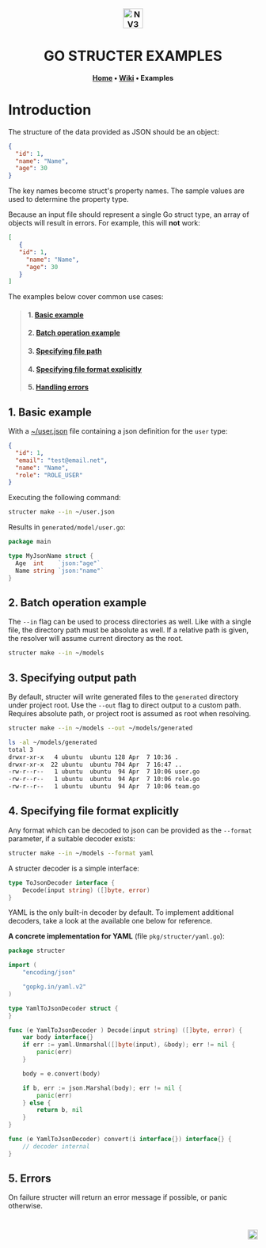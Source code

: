 <h3 align="center">
	<img
		width="40"
		alt="NV3"
		src="https://s3.eu-central-1.amazonaws.com/clogger/media/nv3-bw.png">
</h3>

<h1 align="center">
	GO STRUCTER EXAMPLES
</h1>

<p align="center">
	<strong>
		<a href="https://github.com/strackovski/structer">Home</a>
		•
		<a href="https://github.com/strackovski/structer/wiki">Wiki</a>
		•
		Examples
	</strong>
</p>

# Introduction
The structure of the data provided as JSON should be an object:

```json
{
  "id": 1,
  "name": "Name",
  "age": 30
}
```

The key names become struct's property names. The sample values are used to determine the property type.

Because an input file should represent a single Go struct type, an array of objects will result in errors. For example, this will **not** work:

```json
[
   {
   "id": 1,
     "name": "Name",
     "age": 30
   }
]
```

The examples below cover common use cases:


> #### 1. [Basic example](#1-basic-example)
> #### 2. [Batch operation example](#2-batch-operation-example)
> #### 3. [Specifying file path](#3-specifying-file-path)
> #### 4. [Specifying file format explicitly](#4-specifying-file-format-explicitly)
> #### 5. [Handling errors](#5-handling-errors)

## 1. Basic example

With a [~/user.json](input/user.json) file containing a json definition for the `user` type:

```json
{
  "id": 1,
  "email": "test@email.net",
  "name": "Name",
  "role": "ROLE_USER"
}
```

Executing the following command:

```bash
structer make --in ~/user.json
```

Results in `generated/model/user.go`:

```go
package main

type MyJsonName struct {
  Age  int    `json:"age"`
  Name string `json:"name"`
}
```

## 2. Batch operation example

The `--in` flag can be used to process directories as well. Like with a single file, the directory path must be absolute as well. If a relative path is given, the resolver will assume current directory as the root.

```bash
structer make --in ~/models
```

## 3. Specifying output path

By default, structer will write generated files to the `generated` directory under project root. Use the `--out` flag to direct output to a custom path. Requires absolute path, or project root is assumed as root when resolving.

```bash
structer make --in ~/models --out ~/models/generated

ls -al ~/models/generated
total 3
drwxr-xr-x   4 ubuntu  ubuntu 128 Apr  7 10:36 .
drwxr-xr-x  22 ubuntu  ubuntu 704 Apr  7 16:47 ..
-rw-r--r--   1 ubuntu  ubuntu  94 Apr  7 10:06 user.go
-rw-r--r--   1 ubuntu  ubuntu  94 Apr  7 10:06 role.go
-rw-r--r--   1 ubuntu  ubuntu  94 Apr  7 10:06 team.go
```


## 4. Specifying file format explicitly

Any format which can be decoded to json can be provided as the `--format` parameter, if a suitable decoder exists:

```bash
structer make --in ~/models --format yaml
```

A structer decoder is a simple interface:

```go
type ToJsonDecoder interface {
    Decode(input string) ([]byte, error)
}
```

YAML is the only built-in decoder by default. To implement additional decoders, take a look at the available one 
below for reference.

**A concrete implementation for YAML** (file `pkg/structer/yaml.go`):

```go
package structer

import (
    "encoding/json"

    "gopkg.in/yaml.v2"
)

type YamlToJsonDecoder struct {
}

func (e YamlToJsonDecoder ) Decode(input string) ([]byte, error) {
    var body interface{}
    if err := yaml.Unmarshal([]byte(input), &body); err != nil {
        panic(err)
    }

    body = e.convert(body)

    if b, err := json.Marshal(body); err != nil {
        panic(err)
    } else {
        return b, nil
    }
}

func (e YamlToJsonDecoder) convert(i interface{}) interface{} {
    // decoder internal
}
```

## 5. Errors

On failure structer will return an error message if possible, or panic otherwise.

<h1 align="right">
	<img
		width="20"
		alt="Logo"
		src="https://s3.eu-central-1.amazonaws.com/clogger/media/nv3-bw.png">
</h1>
